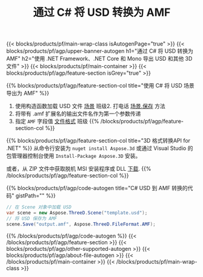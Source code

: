 ﻿---
title: 通过 C# 将 USD 转换为 AMF 
description: 使用 .NET API 转换 USD 和其他 3D 文件
url: /zh/net/conversion/usd-to-amf/
family: 3d
platformtag: net
feature: conversion
informat: USD
outformat: AMF
otherformats: DRC PDF GLTF ASE AMF 3DS HTML JT 
---
{{< blocks/products/pf/main-wrap-class isAutogenPage="true" >}}
{{< blocks/products/pf/agp/upper-banner-autogen h1="通过 C# 将 USD 转换为 AMF" h2="使用 .NET Framework、.NET Core 和 Mono 导出 USD 和其他 3D 文件" >}}
{{< blocks/products/pf/main-container >}}
{{< blocks/products/pf/agp/feature-section isGrey="true" >}}

{{% blocks/products/pf/agp/feature-section-col title="使用 C# 将 USD 场景导出为 AMF" %}}
1. 使用构造函数加载 USD 文件 [场景](https://apireference.aspose.com/3d/net/aspose.threed/scene) 班级2. 打电话 [场景.保存](https://apireference.aspose.com/3d/net/aspose.threed/scene/methods/save/index) 方法
3. 将带有 .amf 扩展名的输出文件名作为第一个参数传递
4. 指定 `AMF` 字段值 [文件格式](https://apireference.aspose.com/3d/net/aspose.threed/fileformat/fields/index) 班级
{{% /blocks/products/pf/agp/feature-section-col %}}

{{% blocks/products/pf/agp/feature-section-col title="3D 格式转换API for .NET" %}}
从命令行安装为 ```nuget install Aspose.3d``` 或通过 Visual Studio 的包管理器控制台使用 ```Install-Package Aspose.3D``` 安装。

或者，从 ZIP 文件中获取脱机 MSI 安装程序或 DLL [下载](https://releases.aspose.com/3d/net).
{{% /blocks/products/pf/agp/feature-section-col %}}

{{% blocks/products/pf/agp/code-autogen title="C# USD 到 AMF 转换的代码" gistPath="" %}}
```cs
// 在 Scene 对象中加载 USD 
var scene = new Aspose.ThreeD.Scene("template.usd");
// 将 USD 保存为 AMF 
scene.Save("output.amf", Aspose.ThreeD.FileFormat.AMF);

```
{{% /blocks/products/pf/agp/code-autogen %}}
{{< /blocks/products/pf/agp/feature-section >}}
{{< blocks/products/pf/agp/other-supported-autogen >}}
{{< blocks/products/pf/agp/about-file-autogen >}}
{{< /blocks/products/pf/main-container >}}
{{< /blocks/products/pf/main-wrap-class >}}